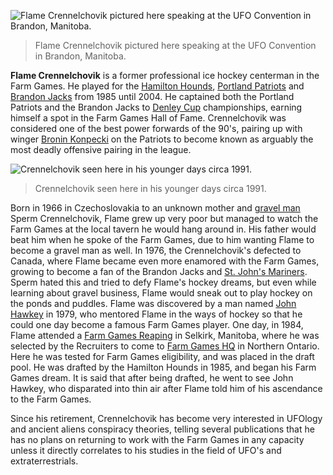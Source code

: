 
![Flame Crennelchovik pictured here speaking at the UFO Convention in Brandon, Manitoba.](file_flame_crennelchovik_jpg)
> Flame Crennelchovik pictured here speaking at the UFO Convention in Brandon, Manitoba.

**Flame Crennelchovik** is a former professional ice hockey centerman in the Farm Games. He played for the [Hamilton Hounds](hamilton_hounds), [Portland Patriots](portland_patriots) and [Brandon Jacks](brandon_jacks) from 1985 until 2004. He captained both the Portland Patriots and the Brandon Jacks to [Denley Cup](denley_cup) championships, earning himself a spot in the Farm Games Hall of Fame. Crennelchovik was considered one of the best power forwards of the 90's, pairing up with winger [Bronin Konpecki](#a) on the Patriots to become known as arguably the most deadly offensive pairing in the league.

![Crennelchovik seen here in his younger days circa 1991.](file_young_crennelchovik_jpg)
> Crennelchovik seen here in his younger days circa 1991.

Born in 1966 in Czechoslovakia to an unknown mother and [gravel man](#a) Sperm Crennelchovik, Flame grew up very poor but managed to watch the Farm Games at the local tavern he would hang around in. His father would beat him when he spoke of the Farm Games, due to him wanting Flame to become a gravel man as well. In 1976, the Crennelchovik's defected to Canada, where Flame became even more enamored with the Farm Games, growing to become a fan of the Brandon Jacks and [St. John's Mariners](st__john_s_mariners). Sperm hated this and tried to defy Flame's hockey dreams, but even while learning about gravel business, Flame would sneak out to play hockey on the ponds and puddles. Flame was discovered by a man named [John Hawkey](#a) in 1979, who mentored Flame in the ways of hockey so that he could one day become a famous Farm Games player. One day, in 1984, Flame attended a [Farm Games Reaping](farm_games_reaping) in Selkirk, Manitoba, where he was selected by the Recruiters to come to [Farm Games HQ](#a) in Northern Ontario. Here he was tested for Farm Games eligibility, and was placed in the draft pool. He was drafted by the Hamilton Hounds in 1985, and began his Farm Games dream. It is said that after being drafted, he went to see John Hawkey, who disparated into thin air after Flame told him of his ascendance to the Farm Games.

Since his retirement, Crennelchovik has become very interested in UFOlogy and ancient aliens conspiracy theories, telling several publications that he has no plans on returning to work with the Farm Games in any capacity unless it directly correlates to his studies in the field of UFO's and extraterrestrials.

<br />